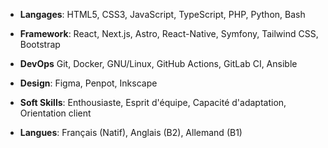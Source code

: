 ---
---
- **Langages**: HTML5, CSS3, JavaScript, TypeScript, PHP, Python, Bash  
- **Framework**: React, Next.js, Astro, React-Native, Symfony, Tailwind CSS, Bootstrap  

- **DevOps** Git, Docker, GNU/Linux, GitHub Actions, GitLab CI, Ansible   

- **Design**: Figma, Penpot, Inkscape  

- **Soft Skills**: Enthousiaste, Esprit d'équipe, Capacité d'adaptation, Orientation client  

- **Langues**: Français (Natif), Anglais (B2), Allemand (B1)
